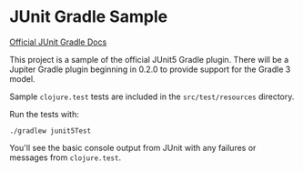 # JUnit Gradle Sample

[Official JUnit Gradle Docs](http://junit.org/junit5/docs/current/user-guide/#build-support)

This project is a sample of the official JUnit5 Gradle plugin. There will be a Jupiter Gradle plugin beginning in 0.2.0
to provide support for the Gradle 3 model.

Sample `clojure.test` tests are included in the `src/test/resources` directory.

Run the tests with:

```
./gradlew junit5Test
```

You'll see the basic console output from JUnit with any failures or messages from `clojure.test`.
